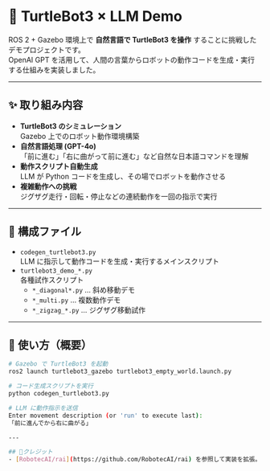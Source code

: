 # 🤖 TurtleBot3 × LLM Demo

ROS 2 + Gazebo 環境上で **自然言語で TurtleBot3 を操作** することに挑戦したデモプロジェクトです。  
OpenAI GPT を活用して、人間の言葉からロボットの動作コードを生成・実行する仕組みを実装しました。

---

## ✨ 取り組み内容
- **TurtleBot3 のシミュレーション**  
  Gazebo 上でのロボット動作環境構築
- **自然言語処理 (GPT-4o)**  
  「前に進む」「右に曲がって前に進む」など自然な日本語コマンドを理解
- **動作スクリプト自動生成**  
  LLM が Python コードを生成し、その場でロボットを動作させる
- **複雑動作への挑戦**  
  ジグザグ走行・回転・停止などの連続動作を一回の指示で実行

---

## 📂 構成ファイル
- `codegen_turtlebot3.py`  
  LLM に指示して動作コードを生成・実行するメインスクリプト
- `turtlebot3_demo_*.py`  
  各種試作スクリプト  
  - `*_diagonal*.py` … 斜め移動デモ  
  - `*_multi.py` … 複数動作デモ  
  - `*_zigzag_*.py` … ジグザグ移動試作

---

## 🚀 使い方（概要）
```bash
# Gazebo で TurtleBot3 を起動
ros2 launch turtlebot3_gazebo turtlebot3_empty_world.launch.py

# コード生成スクリプトを実行
python codegen_turtlebot3.py

# LLM に動作指示を送信
Enter movement description (or 'run' to execute last):
「前に進んでから右に曲がる」

---

## 📕クレジット
- [RobotecAI/rai](https://github.com/RobotecAI/rai) を参照して実装を拡張。
